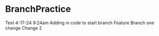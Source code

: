 # BranchPractice
Test 4-17-24 9:24am
Adding in code to start branch
Feature Branch one change
Change 2

